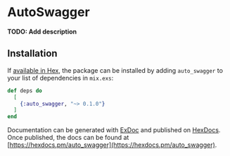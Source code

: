 # AutoSwagger

**TODO: Add description**

## Installation

If [available in Hex](https://hex.pm/docs/publish), the package can be installed
by adding `auto_swagger` to your list of dependencies in `mix.exs`:

```elixir
def deps do
  [
    {:auto_swagger, "~> 0.1.0"}
  ]
end
```

Documentation can be generated with [ExDoc](https://github.com/elixir-lang/ex_doc)
and published on [HexDocs](https://hexdocs.pm). Once published, the docs can
be found at [https://hexdocs.pm/auto_swagger](https://hexdocs.pm/auto_swagger).


